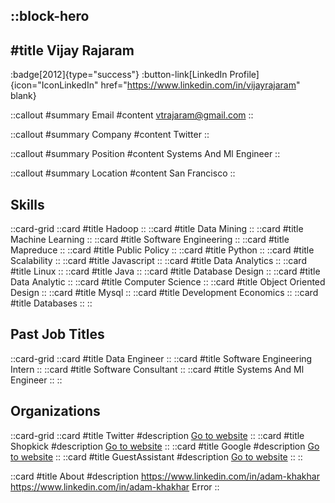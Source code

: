 ::block-hero
---
#title
Vijay Rajaram
---

:badge[2012]{type="success"}
:button-link[LinkedIn Profile]{icon="IconLinkedIn" href="https://www.linkedin.com/in/vijayrajaram" blank}

::callout
#summary
Email
#content
vtrajaram@gmail.com
::

::callout
#summary
Company
#content
Twitter
::

::callout
#summary
Position
#content
Systems And Ml Engineer
::

::callout
#summary
Location
#content
San Francisco
::

## Skills
::card-grid
::card
#title
Hadoop
::
::card
#title
Data Mining
::
::card
#title
Machine Learning
::
::card
#title
Software Engineering
::
::card
#title
Mapreduce
::
::card
#title
Public Policy
::
::card
#title
Python
::
::card
#title
Scalability
::
::card
#title
Javascript
::
::card
#title
Data Analytics
::
::card
#title
Linux
::
::card
#title
Java
::
::card
#title
Database Design
::
::card
#title
Data Analytic
::
::card
#title
Computer Science
::
::card
#title
Object Oriented Design
::
::card
#title
Mysql
::
::card
#title
Development Economics
::
::card
#title
Databases
::
::

## Past Job Titles
::card-grid
::card
#title
Data Engineer
::
::card
#title
Software Engineering Intern
::
::card
#title
Software Consultant
::
::card
#title
Systems And Ml Engineer
::
::

## Organizations
::card-grid
::card
#title
Twitter
#description
[Go to website](twitter.com)
::
::card
#title
Shopkick
#description
[Go to website](shopkick.com)
::
::card
#title
Google
#description
[Go to website](google.com)
::
::card
#title
GuestAssistant
#description
[Go to website](guestassistant.com)
::
::

::card
#title
About
#description
https://www.linkedin.com/in/adam-khakhar https://www.linkedin.com/in/adam-khakhar Error
::
